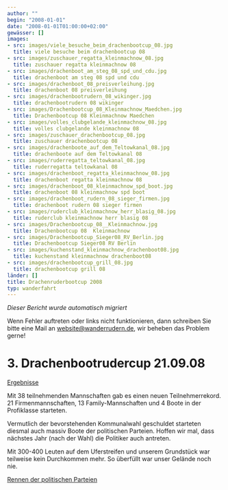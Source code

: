 ```yaml
---
author: ""
begin: "2008-01-01"
date: "2008-01-01T01:00:00+02:00"
gewässer: []
images:
- src: images/viele_besuche_beim_drachenbootcup_08.jpg
  title: viele besuche beim drachenbootcup 08
- src: images/zuschauer_regatta_kleinmachnow_08.jpg
  title: zuschauer regatta kleinmachnow 08
- src: images/drachenboot_am_steg_08_spd_und_cdu.jpg
  title: drachenboot am steg 08 spd und cdu
- src: images/drachenboot_08_preisverleihung.jpg
  title: drachenboot 08 preisverleihung
- src: images/drachenbootrudern_08_wikinger.jpg
  title: drachenbootrudern 08 wikinger
- src: images/Drachenbootcup_08_Kleinmachnow_Maedchen.jpg
  title: Drachenbootcup 08 Kleinmachnow Maedchen
- src: images/volles_clubgelande_kleinmachnow_08.jpg
  title: volles clubgelande kleinmachnow 08
- src: images/zuschauer_drachenbootcup_08.jpg
  title: zuschauer drachenbootcup 08
- src: images/drachenboote_auf_dem_Teltowkanal_08.jpg
  title: drachenboote auf dem Teltowkanal 08
- src: images/ruderregatta_teltowkanal_08.jpg
  title: ruderregatta teltowkanal 08
- src: images/drachenboot_regatta_kleinmachnow_08.jpg
  title: drachenboot regatta kleinmachnow 08
- src: images/drachenboot_08_kleinmachnow_spd_boot.jpg
  title: drachenboot 08 kleinmachnow spd boot
- src: images/drachenboot_rudern_08_sieger_firmen.jpg
  title: drachenboot rudern 08 sieger firmen
- src: images/ruderclub_kleinmachnow_herr_blasig_08.jpg
  title: ruderclub kleinmachnow herr blasig 08
- src: images/Drachenbootcup_08__Kleinmachnow.jpg
  title: Drachenbootcup 08  Kleinmachnow
- src: images/Drachenbootcup_Sieger08_RV_Berlin.jpg
  title: Drachenbootcup Sieger08 RV Berlin
- src: images/kuchenstand_kleinmachnow_drachenboot08.jpg
  title: kuchenstand kleinmachnow drachenboot08
- src: images/drachenbootcup_grill_08.jpg
  title: drachenbootcup grill 08
länder: []
title: Drachenruderbootcup 2008
typ: wanderfahrt
---
```



*Dieser Bericht wurde automatisch migriert*

Wenn Fehler auftreten oder links nicht funktionieren, dann schreiben Sie bitte eine Mail an website@wanderrudern.de, wir beheben das Problem gerne!



# 3. Drachenbootrudercup 21.09.08


[Ergebnisse](/berichte/2008/drachenbootcup_ergebnisse_08)

Mit 38 teilnehmenden Mannschaften gab es einen neuen Teilnehmerrekord. 21 Firmenmannschaften, 13 Family-Mannschaften und 4 Boote in der Profiklasse starteten.

Vermutlich der bevorstehenden Kommunalwahl geschuldet starteten diesmal auch massiv Boote der politischen Parteien. Hoffen wir mal, dass nächstes Jahr (nach der Wahl) die Politiker auch antreten.

Mit 300-400 Leuten auf dem Uferstreifen und unserem Grundstück war teilweise kein Durchkommen mehr. So überfüllt war unser Gelände noch nie.

[Rennen der politischen Parteien](/berichte/2008/parteien_regatta_08)